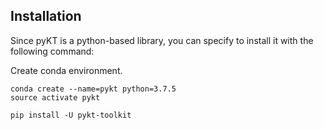 ## Installation
Since pyKT is a python-based library, you can specify to install it with the following command:

Create conda environment.

```
conda create --name=pykt python=3.7.5
source activate pykt
```


```
pip install -U pykt-toolkit
```
